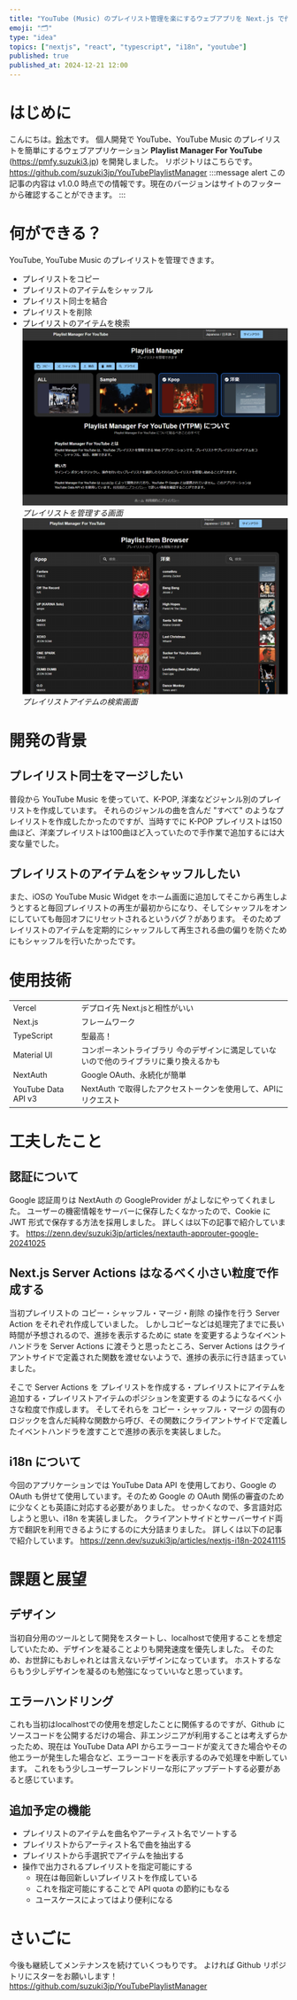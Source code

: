 ```yaml
---
title: "YouTube (Music) のプレイリスト管理を楽にするウェブアプリを Next.js で作った"
emoji: "🗂"
type: "idea"
topics: ["nextjs", "react", "typescript", "i18n", "youtube"]
published: true
published_at: 2024-12-21 12:00
---
```

# はじめに
こんにちは。[鈴木](https://github.com/suzuki3jp)です。
個人開発で YouTube、YouTube Music のプレイリストを簡単にするウェブアプリケーション **Playlist Manager For YouTube** (https://pmfy.suzuki3.jp) を開発しました。
リポジトリはこちらです。
https://github.com/suzuki3jp/YouTubePlaylistManager
:::message alert
この記事の内容は v1.0.0 時点での情報です。現在のバージョンはサイトのフッターから確認することができます。
:::

# 何ができる？
YouTube, YouTube Music のプレイリストを管理できます。
- プレイリストをコピー
- プレイリストのアイテムをシャッフル
- プレイリスト同士を結合
- プレイリストを削除
- プレイリストのアイテムを検索
![](/images/playlist-manager-for-youtube/playlistmanager.png)
*プレイリストを管理する画面*
![](/images/playlist-manager-for-youtube/playlistitemsbrowser.png)
*プレイリストアイテムの検索画面*

# 開発の背景
## プレイリスト同士をマージしたい
普段から YouTube Music を使っていて、K-POP, 洋楽などジャンル別のプレイリストを作成しています。
それらのジャンルの曲を含んだ "すべて" のようなプレイリストを作成したかったのですが、当時すでに K-POP プレイリストは150曲ほど、洋楽プレイリストは100曲ほど入っていたので手作業で追加するには大変な量でした。
## プレイリストのアイテムをシャッフルしたい
また、iOSの YouTube Music Widget をホーム画面に追加してそこから再生しようとすると毎回プレイリストの再生が最初からになり、そしてシャッフルをオンにしていても毎回オフにリセットされるというバグ？があります。
そのためプレイリストのアイテムを定期的にシャッフルして再生される曲の偏りを防ぐためにもシャッフルを行いたかったです。

# 使用技術
|  |  |
| ---- | ---- |
| Vercel | デプロイ先 Next.jsと相性がいい |
| Next.js | フレームワーク |
| TypeScript | 型最高！ |
| Material UI | コンポーネントライブラリ 今のデザインに満足していないので他のライブラリに乗り換えるかも |
| NextAuth | Google OAuth、永続化が簡単 |
| YouTube Data API v3 | NextAuth で取得したアクセストークンを使用して、APIにリクエスト |

# 工夫したこと
## 認証について
Google 認証周りは NextAuth の GoogleProvider がよしなにやってくれました。
ユーザーの機密情報をサーバーに保存したくなかったので、Cookie に JWT 形式で保存する方法を採用しました。
詳しくは以下の記事で紹介しています。
https://zenn.dev/suzuki3jp/articles/nextauth-approuter-google-20241025

##  Next.js Server Actions はなるべく小さい粒度で作成する
当初プレイリストの コピー・シャッフル・マージ・削除 の操作を行う Server Action をそれぞれ作成していました。
しかしコピーなどは処理完了までに長い時間が予想されるので、進捗を表示するために state を変更するようなイベントハンドラを Server Actions に渡そうと思ったところ、Server Actions はクライアントサイドで定義された関数を渡せないようで、進捗の表示に行き詰まっていました。

そこで Server Actions を プレイリストを作成する・プレイリストにアイテムを追加する・プレイリストアイテムのポジションを変更する のようになるべく小さな粒度で作成します。
そしてそれらを コピー・シャッフル・マージ の固有のロジックを含んだ純粋な関数から呼び、その関数にクライアントサイドで定義したイベントハンドラを渡すことで進捗の表示を実装しました。

## i18n について
今回のアプリケーションでは YouTube Data API を使用しており、Google の OAuth も併せて使用しています。そのため Google の OAuth 関係の審査のために少なくとも英語に対応する必要がありました。
せっかくなので、多言語対応しようと思い、i18n を実装しました。
クライアントサイドとサーバーサイド両方で翻訳を利用できるようにするのに大分詰まりました。
詳しくは以下の記事で紹介しています。
https://zenn.dev/suzuki3jp/articles/nextjs-i18n-20241115

# 課題と展望
## デザイン
当初自分用のツールとして開発をスタートし、localhostで使用することを想定していたため、デザインを凝ることよりも開発速度を優先しました。
そのため、お世辞にもおしゃれとは言えないデザインになっています。
ホストするならもう少しデザインを凝るのも勉強になっていいなと思っています。

## エラーハンドリング
これも当初はlocalhostでの使用を想定したことに関係するのですが、Github にソースコードを公開するだけの場合、非エンジニアが利用することは考えずらかったため、現在は YouTube Data API からエラーコードが変えてきた場合やその他エラーが発生した場合など、エラーコードを表示するのみで処理を中断しています。
これをもう少しユーザーフレンドリーな形にアップデートする必要があると感じています。

## 追加予定の機能
- プレイリストのアイテムを曲名やアーティスト名でソートする
- プレイリストからアーティスト名で曲を抽出する
- プレイリストから手選択でアイテムを抽出する
- 操作で出力されるプレイリストを指定可能にする
  - 現在は毎回新しいプレイリストを作成している
  - これを指定可能にすることで API quota の節約にもなる
  - ユースケースによってはより便利になる

# さいごに
今後も継続してメンテナンスを続けていくつもりです。
よければ Github リポジトリにスターをお願いします！
https://github.com/suzuki3jp/YouTubePlaylistManager